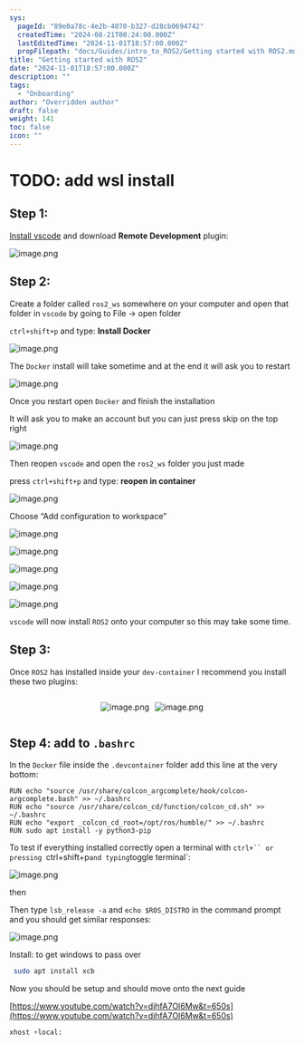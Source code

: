 ```yaml
---
sys:
  pageId: "89e0a78c-4e2b-4070-b327-d28cb0694742"
  createdTime: "2024-08-21T00:24:00.000Z"
  lastEditedTime: "2024-11-01T18:57:00.000Z"
  propFilepath: "docs/Guides/intro_to_ROS2/Getting started with ROS2.md"
title: "Getting started with ROS2"
date: "2024-11-01T18:57:00.000Z"
description: ""
tags:
  - "Onboarding"
author: "Overridden author"
draft: false
weight: 141
toc: false
icon: ""
---
```


# TODO: add wsl install

## Step 1:

[Install vscode](https://code.visualstudio.com/download) and download **Remote Development** plugin:

![image.png](https://prod-files-secure.s3.us-west-2.amazonaws.com/d518164a-d88e-44d1-a4ee-3adb3bd8bce0/efb52993-1881-4a40-b95e-6f020334f022/image.png?X-Amz-Algorithm=AWS4-HMAC-SHA256&X-Amz-Content-Sha256=UNSIGNED-PAYLOAD&X-Amz-Credential=ASIAZI2LB466ZXU5N66Y%2F20250219%2Fus-west-2%2Fs3%2Faws4_request&X-Amz-Date=20250219T190202Z&X-Amz-Expires=3600&X-Amz-Security-Token=IQoJb3JpZ2luX2VjEIP%2F%2F%2F%2F%2F%2F%2F%2F%2F%2FwEaCXVzLXdlc3QtMiJGMEQCIBH4zIXDlnWXHO5og633%2ByCnfJ6AXEsnkHFLKsFoccZWAiAHBByV37BK%2BjXnxwQXEilg2raRp87VtxObCpCKGcyJxyqIBAis%2F%2F%2F%2F%2F%2F%2F%2F%2F%2F8BEAAaDDYzNzQyMzE4MzgwNSIMnAtMj%2BIVtTRfdeXaKtwDm82mgmgwl%2B%2FjjNseDlBoXRUqsYgPwR30P9j6NV9pUQ3vU%2FvnyCDr9h3T7H3hqBNAf8BgxWJxbQgYwDAQ4kBK3ajlCSmiXGuDVGkPORIXefsO6rir0ohKnPf5hYJUDKmbnZ33514FDHu9KMRI%2BwTntT%2FTcFgUvMai3xMQa%2BXYDQblRpt%2FzR4V6gHDMKvTOW51TMc67L1AlL0uxlaulnaEe6wJgMsIZ4W%2BEHtephVucl750LEU7MxpNAVl%2FIW%2FI79lm%2BL7d%2F7l7PDiIb0v7Sdz75KPkyceQNa3gNoHP2wU4VfeYWWDojoY%2B3VtkF4ApzS0H%2FAx%2F4%2BTOXQ00DsMjerf0x4FHLY%2B2DKc6lTQztMshy2sK4qYgJf%2BBM8%2BEvAv9olbiijBbrDhzihEhT%2BbH4rEFZSlXjgdpdq%2BHtLqlgahxnrGWFVCs1CUEraX7NHKrWctEQgQlaJnNabc%2BYVrjC9%2FUe6zwU65%2BMsARKhS78%2BMvgx2jNvmD6gRMz%2FO5%2Fhv%2BiBJsl86pSJtQTzQdJlAF0i1WJ57%2Fkls9nKijdS6OJX52lcKuk3ZmjUfESI35MoMz8v6Bk6yFxfOGSN4nsjjFyszCHKw0ny9CF9MDm7sJeT%2BBZtojh8pPh6rhgtDh1Ywk9PYvQY6pgHgN13CWSdb4JL01F9qr7XlZE6L5d7AYQPrtrTK9PEgFVcvJ%2B1XxQsLsoRMziajefo8yd%2FW2RJrMsEl5Sp5AjBMRbYi%2FVgJfu6wbFFH6v4Wbpr9Ka16dyM69VGc0z%2BZ2gEz4vigxoLjQG8WlEB6%2FwxLln1Nu6jHSF3M8WLxiv%2BzYGY12p1f6yYtBfcC4rKPBbg3byCrM7DZ6i5r6U0U6E6sNOGQvvUn&X-Amz-Signature=aba299c3fa2d67966c81454fc5917449d7c0b0bd398a4bbe19eba235ca270dff&X-Amz-SignedHeaders=host&x-id=GetObject)

## Step 2:

Create a folder called `ros2_ws` somewhere on your computer and open that folder in `vscode` by going to File → open folder 

`ctrl+shift+p` and type: **Install Docker**

![image.png](https://prod-files-secure.s3.us-west-2.amazonaws.com/d518164a-d88e-44d1-a4ee-3adb3bd8bce0/2269dc0e-1cd5-47ff-bceb-c04ad9b2eab0/image.png?X-Amz-Algorithm=AWS4-HMAC-SHA256&X-Amz-Content-Sha256=UNSIGNED-PAYLOAD&X-Amz-Credential=ASIAZI2LB466ZXU5N66Y%2F20250219%2Fus-west-2%2Fs3%2Faws4_request&X-Amz-Date=20250219T190202Z&X-Amz-Expires=3600&X-Amz-Security-Token=IQoJb3JpZ2luX2VjEIP%2F%2F%2F%2F%2F%2F%2F%2F%2F%2FwEaCXVzLXdlc3QtMiJGMEQCIBH4zIXDlnWXHO5og633%2ByCnfJ6AXEsnkHFLKsFoccZWAiAHBByV37BK%2BjXnxwQXEilg2raRp87VtxObCpCKGcyJxyqIBAis%2F%2F%2F%2F%2F%2F%2F%2F%2F%2F8BEAAaDDYzNzQyMzE4MzgwNSIMnAtMj%2BIVtTRfdeXaKtwDm82mgmgwl%2B%2FjjNseDlBoXRUqsYgPwR30P9j6NV9pUQ3vU%2FvnyCDr9h3T7H3hqBNAf8BgxWJxbQgYwDAQ4kBK3ajlCSmiXGuDVGkPORIXefsO6rir0ohKnPf5hYJUDKmbnZ33514FDHu9KMRI%2BwTntT%2FTcFgUvMai3xMQa%2BXYDQblRpt%2FzR4V6gHDMKvTOW51TMc67L1AlL0uxlaulnaEe6wJgMsIZ4W%2BEHtephVucl750LEU7MxpNAVl%2FIW%2FI79lm%2BL7d%2F7l7PDiIb0v7Sdz75KPkyceQNa3gNoHP2wU4VfeYWWDojoY%2B3VtkF4ApzS0H%2FAx%2F4%2BTOXQ00DsMjerf0x4FHLY%2B2DKc6lTQztMshy2sK4qYgJf%2BBM8%2BEvAv9olbiijBbrDhzihEhT%2BbH4rEFZSlXjgdpdq%2BHtLqlgahxnrGWFVCs1CUEraX7NHKrWctEQgQlaJnNabc%2BYVrjC9%2FUe6zwU65%2BMsARKhS78%2BMvgx2jNvmD6gRMz%2FO5%2Fhv%2BiBJsl86pSJtQTzQdJlAF0i1WJ57%2Fkls9nKijdS6OJX52lcKuk3ZmjUfESI35MoMz8v6Bk6yFxfOGSN4nsjjFyszCHKw0ny9CF9MDm7sJeT%2BBZtojh8pPh6rhgtDh1Ywk9PYvQY6pgHgN13CWSdb4JL01F9qr7XlZE6L5d7AYQPrtrTK9PEgFVcvJ%2B1XxQsLsoRMziajefo8yd%2FW2RJrMsEl5Sp5AjBMRbYi%2FVgJfu6wbFFH6v4Wbpr9Ka16dyM69VGc0z%2BZ2gEz4vigxoLjQG8WlEB6%2FwxLln1Nu6jHSF3M8WLxiv%2BzYGY12p1f6yYtBfcC4rKPBbg3byCrM7DZ6i5r6U0U6E6sNOGQvvUn&X-Amz-Signature=2a891a4969cfd7a9b85948879f91e908b2884d66658e087617a97b48f8fe5028&X-Amz-SignedHeaders=host&x-id=GetObject)

The `Docker` install will take sometime and at the end it will ask you to restart

![image.png](https://prod-files-secure.s3.us-west-2.amazonaws.com/d518164a-d88e-44d1-a4ee-3adb3bd8bce0/ed233f78-be33-4b1f-b89c-9c346c0e961e/image.png?X-Amz-Algorithm=AWS4-HMAC-SHA256&X-Amz-Content-Sha256=UNSIGNED-PAYLOAD&X-Amz-Credential=ASIAZI2LB466ZXU5N66Y%2F20250219%2Fus-west-2%2Fs3%2Faws4_request&X-Amz-Date=20250219T190202Z&X-Amz-Expires=3600&X-Amz-Security-Token=IQoJb3JpZ2luX2VjEIP%2F%2F%2F%2F%2F%2F%2F%2F%2F%2FwEaCXVzLXdlc3QtMiJGMEQCIBH4zIXDlnWXHO5og633%2ByCnfJ6AXEsnkHFLKsFoccZWAiAHBByV37BK%2BjXnxwQXEilg2raRp87VtxObCpCKGcyJxyqIBAis%2F%2F%2F%2F%2F%2F%2F%2F%2F%2F8BEAAaDDYzNzQyMzE4MzgwNSIMnAtMj%2BIVtTRfdeXaKtwDm82mgmgwl%2B%2FjjNseDlBoXRUqsYgPwR30P9j6NV9pUQ3vU%2FvnyCDr9h3T7H3hqBNAf8BgxWJxbQgYwDAQ4kBK3ajlCSmiXGuDVGkPORIXefsO6rir0ohKnPf5hYJUDKmbnZ33514FDHu9KMRI%2BwTntT%2FTcFgUvMai3xMQa%2BXYDQblRpt%2FzR4V6gHDMKvTOW51TMc67L1AlL0uxlaulnaEe6wJgMsIZ4W%2BEHtephVucl750LEU7MxpNAVl%2FIW%2FI79lm%2BL7d%2F7l7PDiIb0v7Sdz75KPkyceQNa3gNoHP2wU4VfeYWWDojoY%2B3VtkF4ApzS0H%2FAx%2F4%2BTOXQ00DsMjerf0x4FHLY%2B2DKc6lTQztMshy2sK4qYgJf%2BBM8%2BEvAv9olbiijBbrDhzihEhT%2BbH4rEFZSlXjgdpdq%2BHtLqlgahxnrGWFVCs1CUEraX7NHKrWctEQgQlaJnNabc%2BYVrjC9%2FUe6zwU65%2BMsARKhS78%2BMvgx2jNvmD6gRMz%2FO5%2Fhv%2BiBJsl86pSJtQTzQdJlAF0i1WJ57%2Fkls9nKijdS6OJX52lcKuk3ZmjUfESI35MoMz8v6Bk6yFxfOGSN4nsjjFyszCHKw0ny9CF9MDm7sJeT%2BBZtojh8pPh6rhgtDh1Ywk9PYvQY6pgHgN13CWSdb4JL01F9qr7XlZE6L5d7AYQPrtrTK9PEgFVcvJ%2B1XxQsLsoRMziajefo8yd%2FW2RJrMsEl5Sp5AjBMRbYi%2FVgJfu6wbFFH6v4Wbpr9Ka16dyM69VGc0z%2BZ2gEz4vigxoLjQG8WlEB6%2FwxLln1Nu6jHSF3M8WLxiv%2BzYGY12p1f6yYtBfcC4rKPBbg3byCrM7DZ6i5r6U0U6E6sNOGQvvUn&X-Amz-Signature=2f5f059b656b3267fbef201e9b051a8d81647e3f604649e555d524ba747348b7&X-Amz-SignedHeaders=host&x-id=GetObject)

Once you restart open `Docker` and finish the installation

It will ask you to make an account but you can just press skip on the top right

![image.png](https://prod-files-secure.s3.us-west-2.amazonaws.com/d518164a-d88e-44d1-a4ee-3adb3bd8bce0/21010ad9-1659-4fd9-9f59-9932a09b2a3d/image.png?X-Amz-Algorithm=AWS4-HMAC-SHA256&X-Amz-Content-Sha256=UNSIGNED-PAYLOAD&X-Amz-Credential=ASIAZI2LB466ZXU5N66Y%2F20250219%2Fus-west-2%2Fs3%2Faws4_request&X-Amz-Date=20250219T190202Z&X-Amz-Expires=3600&X-Amz-Security-Token=IQoJb3JpZ2luX2VjEIP%2F%2F%2F%2F%2F%2F%2F%2F%2F%2FwEaCXVzLXdlc3QtMiJGMEQCIBH4zIXDlnWXHO5og633%2ByCnfJ6AXEsnkHFLKsFoccZWAiAHBByV37BK%2BjXnxwQXEilg2raRp87VtxObCpCKGcyJxyqIBAis%2F%2F%2F%2F%2F%2F%2F%2F%2F%2F8BEAAaDDYzNzQyMzE4MzgwNSIMnAtMj%2BIVtTRfdeXaKtwDm82mgmgwl%2B%2FjjNseDlBoXRUqsYgPwR30P9j6NV9pUQ3vU%2FvnyCDr9h3T7H3hqBNAf8BgxWJxbQgYwDAQ4kBK3ajlCSmiXGuDVGkPORIXefsO6rir0ohKnPf5hYJUDKmbnZ33514FDHu9KMRI%2BwTntT%2FTcFgUvMai3xMQa%2BXYDQblRpt%2FzR4V6gHDMKvTOW51TMc67L1AlL0uxlaulnaEe6wJgMsIZ4W%2BEHtephVucl750LEU7MxpNAVl%2FIW%2FI79lm%2BL7d%2F7l7PDiIb0v7Sdz75KPkyceQNa3gNoHP2wU4VfeYWWDojoY%2B3VtkF4ApzS0H%2FAx%2F4%2BTOXQ00DsMjerf0x4FHLY%2B2DKc6lTQztMshy2sK4qYgJf%2BBM8%2BEvAv9olbiijBbrDhzihEhT%2BbH4rEFZSlXjgdpdq%2BHtLqlgahxnrGWFVCs1CUEraX7NHKrWctEQgQlaJnNabc%2BYVrjC9%2FUe6zwU65%2BMsARKhS78%2BMvgx2jNvmD6gRMz%2FO5%2Fhv%2BiBJsl86pSJtQTzQdJlAF0i1WJ57%2Fkls9nKijdS6OJX52lcKuk3ZmjUfESI35MoMz8v6Bk6yFxfOGSN4nsjjFyszCHKw0ny9CF9MDm7sJeT%2BBZtojh8pPh6rhgtDh1Ywk9PYvQY6pgHgN13CWSdb4JL01F9qr7XlZE6L5d7AYQPrtrTK9PEgFVcvJ%2B1XxQsLsoRMziajefo8yd%2FW2RJrMsEl5Sp5AjBMRbYi%2FVgJfu6wbFFH6v4Wbpr9Ka16dyM69VGc0z%2BZ2gEz4vigxoLjQG8WlEB6%2FwxLln1Nu6jHSF3M8WLxiv%2BzYGY12p1f6yYtBfcC4rKPBbg3byCrM7DZ6i5r6U0U6E6sNOGQvvUn&X-Amz-Signature=8d27aacb77f3cdf8ea22c6860fa29d7b4ad87f8845574964791222be99673c07&X-Amz-SignedHeaders=host&x-id=GetObject)

Then reopen `vscode` and open the `ros2_ws` folder you just made

press `ctrl+shift+p` and type: **reopen in container**

![image.png](https://prod-files-secure.s3.us-west-2.amazonaws.com/d518164a-d88e-44d1-a4ee-3adb3bd8bce0/4e93b8c2-41ad-488c-8095-c74205196118/image.png?X-Amz-Algorithm=AWS4-HMAC-SHA256&X-Amz-Content-Sha256=UNSIGNED-PAYLOAD&X-Amz-Credential=ASIAZI2LB466ZXU5N66Y%2F20250219%2Fus-west-2%2Fs3%2Faws4_request&X-Amz-Date=20250219T190202Z&X-Amz-Expires=3600&X-Amz-Security-Token=IQoJb3JpZ2luX2VjEIP%2F%2F%2F%2F%2F%2F%2F%2F%2F%2FwEaCXVzLXdlc3QtMiJGMEQCIBH4zIXDlnWXHO5og633%2ByCnfJ6AXEsnkHFLKsFoccZWAiAHBByV37BK%2BjXnxwQXEilg2raRp87VtxObCpCKGcyJxyqIBAis%2F%2F%2F%2F%2F%2F%2F%2F%2F%2F8BEAAaDDYzNzQyMzE4MzgwNSIMnAtMj%2BIVtTRfdeXaKtwDm82mgmgwl%2B%2FjjNseDlBoXRUqsYgPwR30P9j6NV9pUQ3vU%2FvnyCDr9h3T7H3hqBNAf8BgxWJxbQgYwDAQ4kBK3ajlCSmiXGuDVGkPORIXefsO6rir0ohKnPf5hYJUDKmbnZ33514FDHu9KMRI%2BwTntT%2FTcFgUvMai3xMQa%2BXYDQblRpt%2FzR4V6gHDMKvTOW51TMc67L1AlL0uxlaulnaEe6wJgMsIZ4W%2BEHtephVucl750LEU7MxpNAVl%2FIW%2FI79lm%2BL7d%2F7l7PDiIb0v7Sdz75KPkyceQNa3gNoHP2wU4VfeYWWDojoY%2B3VtkF4ApzS0H%2FAx%2F4%2BTOXQ00DsMjerf0x4FHLY%2B2DKc6lTQztMshy2sK4qYgJf%2BBM8%2BEvAv9olbiijBbrDhzihEhT%2BbH4rEFZSlXjgdpdq%2BHtLqlgahxnrGWFVCs1CUEraX7NHKrWctEQgQlaJnNabc%2BYVrjC9%2FUe6zwU65%2BMsARKhS78%2BMvgx2jNvmD6gRMz%2FO5%2Fhv%2BiBJsl86pSJtQTzQdJlAF0i1WJ57%2Fkls9nKijdS6OJX52lcKuk3ZmjUfESI35MoMz8v6Bk6yFxfOGSN4nsjjFyszCHKw0ny9CF9MDm7sJeT%2BBZtojh8pPh6rhgtDh1Ywk9PYvQY6pgHgN13CWSdb4JL01F9qr7XlZE6L5d7AYQPrtrTK9PEgFVcvJ%2B1XxQsLsoRMziajefo8yd%2FW2RJrMsEl5Sp5AjBMRbYi%2FVgJfu6wbFFH6v4Wbpr9Ka16dyM69VGc0z%2BZ2gEz4vigxoLjQG8WlEB6%2FwxLln1Nu6jHSF3M8WLxiv%2BzYGY12p1f6yYtBfcC4rKPBbg3byCrM7DZ6i5r6U0U6E6sNOGQvvUn&X-Amz-Signature=b7254a874841273055ddb2b9b89bc94c442dc32decf29940e78b2d7e37d3c90e&X-Amz-SignedHeaders=host&x-id=GetObject)

Choose “Add configuration to workspace”

![image.png](https://prod-files-secure.s3.us-west-2.amazonaws.com/d518164a-d88e-44d1-a4ee-3adb3bd8bce0/9560b282-5060-4989-ba37-97e7b2c22476/image.png?X-Amz-Algorithm=AWS4-HMAC-SHA256&X-Amz-Content-Sha256=UNSIGNED-PAYLOAD&X-Amz-Credential=ASIAZI2LB466ZXU5N66Y%2F20250219%2Fus-west-2%2Fs3%2Faws4_request&X-Amz-Date=20250219T190202Z&X-Amz-Expires=3600&X-Amz-Security-Token=IQoJb3JpZ2luX2VjEIP%2F%2F%2F%2F%2F%2F%2F%2F%2F%2FwEaCXVzLXdlc3QtMiJGMEQCIBH4zIXDlnWXHO5og633%2ByCnfJ6AXEsnkHFLKsFoccZWAiAHBByV37BK%2BjXnxwQXEilg2raRp87VtxObCpCKGcyJxyqIBAis%2F%2F%2F%2F%2F%2F%2F%2F%2F%2F8BEAAaDDYzNzQyMzE4MzgwNSIMnAtMj%2BIVtTRfdeXaKtwDm82mgmgwl%2B%2FjjNseDlBoXRUqsYgPwR30P9j6NV9pUQ3vU%2FvnyCDr9h3T7H3hqBNAf8BgxWJxbQgYwDAQ4kBK3ajlCSmiXGuDVGkPORIXefsO6rir0ohKnPf5hYJUDKmbnZ33514FDHu9KMRI%2BwTntT%2FTcFgUvMai3xMQa%2BXYDQblRpt%2FzR4V6gHDMKvTOW51TMc67L1AlL0uxlaulnaEe6wJgMsIZ4W%2BEHtephVucl750LEU7MxpNAVl%2FIW%2FI79lm%2BL7d%2F7l7PDiIb0v7Sdz75KPkyceQNa3gNoHP2wU4VfeYWWDojoY%2B3VtkF4ApzS0H%2FAx%2F4%2BTOXQ00DsMjerf0x4FHLY%2B2DKc6lTQztMshy2sK4qYgJf%2BBM8%2BEvAv9olbiijBbrDhzihEhT%2BbH4rEFZSlXjgdpdq%2BHtLqlgahxnrGWFVCs1CUEraX7NHKrWctEQgQlaJnNabc%2BYVrjC9%2FUe6zwU65%2BMsARKhS78%2BMvgx2jNvmD6gRMz%2FO5%2Fhv%2BiBJsl86pSJtQTzQdJlAF0i1WJ57%2Fkls9nKijdS6OJX52lcKuk3ZmjUfESI35MoMz8v6Bk6yFxfOGSN4nsjjFyszCHKw0ny9CF9MDm7sJeT%2BBZtojh8pPh6rhgtDh1Ywk9PYvQY6pgHgN13CWSdb4JL01F9qr7XlZE6L5d7AYQPrtrTK9PEgFVcvJ%2B1XxQsLsoRMziajefo8yd%2FW2RJrMsEl5Sp5AjBMRbYi%2FVgJfu6wbFFH6v4Wbpr9Ka16dyM69VGc0z%2BZ2gEz4vigxoLjQG8WlEB6%2FwxLln1Nu6jHSF3M8WLxiv%2BzYGY12p1f6yYtBfcC4rKPBbg3byCrM7DZ6i5r6U0U6E6sNOGQvvUn&X-Amz-Signature=4d9cd949739fece1497f51b3271dc289503aa7bac5826349545f74a47853b31b&X-Amz-SignedHeaders=host&x-id=GetObject)

![image.png](https://prod-files-secure.s3.us-west-2.amazonaws.com/d518164a-d88e-44d1-a4ee-3adb3bd8bce0/2ee63f81-886b-48e8-a553-dc6e5eac99e4/image.png?X-Amz-Algorithm=AWS4-HMAC-SHA256&X-Amz-Content-Sha256=UNSIGNED-PAYLOAD&X-Amz-Credential=ASIAZI2LB466ZXU5N66Y%2F20250219%2Fus-west-2%2Fs3%2Faws4_request&X-Amz-Date=20250219T190202Z&X-Amz-Expires=3600&X-Amz-Security-Token=IQoJb3JpZ2luX2VjEIP%2F%2F%2F%2F%2F%2F%2F%2F%2F%2FwEaCXVzLXdlc3QtMiJGMEQCIBH4zIXDlnWXHO5og633%2ByCnfJ6AXEsnkHFLKsFoccZWAiAHBByV37BK%2BjXnxwQXEilg2raRp87VtxObCpCKGcyJxyqIBAis%2F%2F%2F%2F%2F%2F%2F%2F%2F%2F8BEAAaDDYzNzQyMzE4MzgwNSIMnAtMj%2BIVtTRfdeXaKtwDm82mgmgwl%2B%2FjjNseDlBoXRUqsYgPwR30P9j6NV9pUQ3vU%2FvnyCDr9h3T7H3hqBNAf8BgxWJxbQgYwDAQ4kBK3ajlCSmiXGuDVGkPORIXefsO6rir0ohKnPf5hYJUDKmbnZ33514FDHu9KMRI%2BwTntT%2FTcFgUvMai3xMQa%2BXYDQblRpt%2FzR4V6gHDMKvTOW51TMc67L1AlL0uxlaulnaEe6wJgMsIZ4W%2BEHtephVucl750LEU7MxpNAVl%2FIW%2FI79lm%2BL7d%2F7l7PDiIb0v7Sdz75KPkyceQNa3gNoHP2wU4VfeYWWDojoY%2B3VtkF4ApzS0H%2FAx%2F4%2BTOXQ00DsMjerf0x4FHLY%2B2DKc6lTQztMshy2sK4qYgJf%2BBM8%2BEvAv9olbiijBbrDhzihEhT%2BbH4rEFZSlXjgdpdq%2BHtLqlgahxnrGWFVCs1CUEraX7NHKrWctEQgQlaJnNabc%2BYVrjC9%2FUe6zwU65%2BMsARKhS78%2BMvgx2jNvmD6gRMz%2FO5%2Fhv%2BiBJsl86pSJtQTzQdJlAF0i1WJ57%2Fkls9nKijdS6OJX52lcKuk3ZmjUfESI35MoMz8v6Bk6yFxfOGSN4nsjjFyszCHKw0ny9CF9MDm7sJeT%2BBZtojh8pPh6rhgtDh1Ywk9PYvQY6pgHgN13CWSdb4JL01F9qr7XlZE6L5d7AYQPrtrTK9PEgFVcvJ%2B1XxQsLsoRMziajefo8yd%2FW2RJrMsEl5Sp5AjBMRbYi%2FVgJfu6wbFFH6v4Wbpr9Ka16dyM69VGc0z%2BZ2gEz4vigxoLjQG8WlEB6%2FwxLln1Nu6jHSF3M8WLxiv%2BzYGY12p1f6yYtBfcC4rKPBbg3byCrM7DZ6i5r6U0U6E6sNOGQvvUn&X-Amz-Signature=3bbd269a50d63a253b9c0772d7b2c5ce54b8409ccaa688a91445c47fc9314432&X-Amz-SignedHeaders=host&x-id=GetObject)

![image.png](https://prod-files-secure.s3.us-west-2.amazonaws.com/d518164a-d88e-44d1-a4ee-3adb3bd8bce0/ae1580b2-b048-407e-aed9-b584224a7a04/image.png?X-Amz-Algorithm=AWS4-HMAC-SHA256&X-Amz-Content-Sha256=UNSIGNED-PAYLOAD&X-Amz-Credential=ASIAZI2LB466ZXU5N66Y%2F20250219%2Fus-west-2%2Fs3%2Faws4_request&X-Amz-Date=20250219T190202Z&X-Amz-Expires=3600&X-Amz-Security-Token=IQoJb3JpZ2luX2VjEIP%2F%2F%2F%2F%2F%2F%2F%2F%2F%2FwEaCXVzLXdlc3QtMiJGMEQCIBH4zIXDlnWXHO5og633%2ByCnfJ6AXEsnkHFLKsFoccZWAiAHBByV37BK%2BjXnxwQXEilg2raRp87VtxObCpCKGcyJxyqIBAis%2F%2F%2F%2F%2F%2F%2F%2F%2F%2F8BEAAaDDYzNzQyMzE4MzgwNSIMnAtMj%2BIVtTRfdeXaKtwDm82mgmgwl%2B%2FjjNseDlBoXRUqsYgPwR30P9j6NV9pUQ3vU%2FvnyCDr9h3T7H3hqBNAf8BgxWJxbQgYwDAQ4kBK3ajlCSmiXGuDVGkPORIXefsO6rir0ohKnPf5hYJUDKmbnZ33514FDHu9KMRI%2BwTntT%2FTcFgUvMai3xMQa%2BXYDQblRpt%2FzR4V6gHDMKvTOW51TMc67L1AlL0uxlaulnaEe6wJgMsIZ4W%2BEHtephVucl750LEU7MxpNAVl%2FIW%2FI79lm%2BL7d%2F7l7PDiIb0v7Sdz75KPkyceQNa3gNoHP2wU4VfeYWWDojoY%2B3VtkF4ApzS0H%2FAx%2F4%2BTOXQ00DsMjerf0x4FHLY%2B2DKc6lTQztMshy2sK4qYgJf%2BBM8%2BEvAv9olbiijBbrDhzihEhT%2BbH4rEFZSlXjgdpdq%2BHtLqlgahxnrGWFVCs1CUEraX7NHKrWctEQgQlaJnNabc%2BYVrjC9%2FUe6zwU65%2BMsARKhS78%2BMvgx2jNvmD6gRMz%2FO5%2Fhv%2BiBJsl86pSJtQTzQdJlAF0i1WJ57%2Fkls9nKijdS6OJX52lcKuk3ZmjUfESI35MoMz8v6Bk6yFxfOGSN4nsjjFyszCHKw0ny9CF9MDm7sJeT%2BBZtojh8pPh6rhgtDh1Ywk9PYvQY6pgHgN13CWSdb4JL01F9qr7XlZE6L5d7AYQPrtrTK9PEgFVcvJ%2B1XxQsLsoRMziajefo8yd%2FW2RJrMsEl5Sp5AjBMRbYi%2FVgJfu6wbFFH6v4Wbpr9Ka16dyM69VGc0z%2BZ2gEz4vigxoLjQG8WlEB6%2FwxLln1Nu6jHSF3M8WLxiv%2BzYGY12p1f6yYtBfcC4rKPBbg3byCrM7DZ6i5r6U0U6E6sNOGQvvUn&X-Amz-Signature=ab76bd32ffee2fe0b4bbcaf6ee2fe1bc02bed2b60510d1f0a8a05ddeceed25bb&X-Amz-SignedHeaders=host&x-id=GetObject)

![image.png](https://prod-files-secure.s3.us-west-2.amazonaws.com/d518164a-d88e-44d1-a4ee-3adb3bd8bce0/53255b28-f75e-430f-b9e3-c0ac8577e42b/image.png?X-Amz-Algorithm=AWS4-HMAC-SHA256&X-Amz-Content-Sha256=UNSIGNED-PAYLOAD&X-Amz-Credential=ASIAZI2LB466ZXU5N66Y%2F20250219%2Fus-west-2%2Fs3%2Faws4_request&X-Amz-Date=20250219T190202Z&X-Amz-Expires=3600&X-Amz-Security-Token=IQoJb3JpZ2luX2VjEIP%2F%2F%2F%2F%2F%2F%2F%2F%2F%2FwEaCXVzLXdlc3QtMiJGMEQCIBH4zIXDlnWXHO5og633%2ByCnfJ6AXEsnkHFLKsFoccZWAiAHBByV37BK%2BjXnxwQXEilg2raRp87VtxObCpCKGcyJxyqIBAis%2F%2F%2F%2F%2F%2F%2F%2F%2F%2F8BEAAaDDYzNzQyMzE4MzgwNSIMnAtMj%2BIVtTRfdeXaKtwDm82mgmgwl%2B%2FjjNseDlBoXRUqsYgPwR30P9j6NV9pUQ3vU%2FvnyCDr9h3T7H3hqBNAf8BgxWJxbQgYwDAQ4kBK3ajlCSmiXGuDVGkPORIXefsO6rir0ohKnPf5hYJUDKmbnZ33514FDHu9KMRI%2BwTntT%2FTcFgUvMai3xMQa%2BXYDQblRpt%2FzR4V6gHDMKvTOW51TMc67L1AlL0uxlaulnaEe6wJgMsIZ4W%2BEHtephVucl750LEU7MxpNAVl%2FIW%2FI79lm%2BL7d%2F7l7PDiIb0v7Sdz75KPkyceQNa3gNoHP2wU4VfeYWWDojoY%2B3VtkF4ApzS0H%2FAx%2F4%2BTOXQ00DsMjerf0x4FHLY%2B2DKc6lTQztMshy2sK4qYgJf%2BBM8%2BEvAv9olbiijBbrDhzihEhT%2BbH4rEFZSlXjgdpdq%2BHtLqlgahxnrGWFVCs1CUEraX7NHKrWctEQgQlaJnNabc%2BYVrjC9%2FUe6zwU65%2BMsARKhS78%2BMvgx2jNvmD6gRMz%2FO5%2Fhv%2BiBJsl86pSJtQTzQdJlAF0i1WJ57%2Fkls9nKijdS6OJX52lcKuk3ZmjUfESI35MoMz8v6Bk6yFxfOGSN4nsjjFyszCHKw0ny9CF9MDm7sJeT%2BBZtojh8pPh6rhgtDh1Ywk9PYvQY6pgHgN13CWSdb4JL01F9qr7XlZE6L5d7AYQPrtrTK9PEgFVcvJ%2B1XxQsLsoRMziajefo8yd%2FW2RJrMsEl5Sp5AjBMRbYi%2FVgJfu6wbFFH6v4Wbpr9Ka16dyM69VGc0z%2BZ2gEz4vigxoLjQG8WlEB6%2FwxLln1Nu6jHSF3M8WLxiv%2BzYGY12p1f6yYtBfcC4rKPBbg3byCrM7DZ6i5r6U0U6E6sNOGQvvUn&X-Amz-Signature=d63760143151784467d6033087a5ea407bc699ad43a78559f3fd8163d5e05bc3&X-Amz-SignedHeaders=host&x-id=GetObject)

![image.png](https://prod-files-secure.s3.us-west-2.amazonaws.com/d518164a-d88e-44d1-a4ee-3adb3bd8bce0/7c562767-5af9-4ffb-97d1-327bcdf4ee00/image.png?X-Amz-Algorithm=AWS4-HMAC-SHA256&X-Amz-Content-Sha256=UNSIGNED-PAYLOAD&X-Amz-Credential=ASIAZI2LB466ZXU5N66Y%2F20250219%2Fus-west-2%2Fs3%2Faws4_request&X-Amz-Date=20250219T190202Z&X-Amz-Expires=3600&X-Amz-Security-Token=IQoJb3JpZ2luX2VjEIP%2F%2F%2F%2F%2F%2F%2F%2F%2F%2FwEaCXVzLXdlc3QtMiJGMEQCIBH4zIXDlnWXHO5og633%2ByCnfJ6AXEsnkHFLKsFoccZWAiAHBByV37BK%2BjXnxwQXEilg2raRp87VtxObCpCKGcyJxyqIBAis%2F%2F%2F%2F%2F%2F%2F%2F%2F%2F8BEAAaDDYzNzQyMzE4MzgwNSIMnAtMj%2BIVtTRfdeXaKtwDm82mgmgwl%2B%2FjjNseDlBoXRUqsYgPwR30P9j6NV9pUQ3vU%2FvnyCDr9h3T7H3hqBNAf8BgxWJxbQgYwDAQ4kBK3ajlCSmiXGuDVGkPORIXefsO6rir0ohKnPf5hYJUDKmbnZ33514FDHu9KMRI%2BwTntT%2FTcFgUvMai3xMQa%2BXYDQblRpt%2FzR4V6gHDMKvTOW51TMc67L1AlL0uxlaulnaEe6wJgMsIZ4W%2BEHtephVucl750LEU7MxpNAVl%2FIW%2FI79lm%2BL7d%2F7l7PDiIb0v7Sdz75KPkyceQNa3gNoHP2wU4VfeYWWDojoY%2B3VtkF4ApzS0H%2FAx%2F4%2BTOXQ00DsMjerf0x4FHLY%2B2DKc6lTQztMshy2sK4qYgJf%2BBM8%2BEvAv9olbiijBbrDhzihEhT%2BbH4rEFZSlXjgdpdq%2BHtLqlgahxnrGWFVCs1CUEraX7NHKrWctEQgQlaJnNabc%2BYVrjC9%2FUe6zwU65%2BMsARKhS78%2BMvgx2jNvmD6gRMz%2FO5%2Fhv%2BiBJsl86pSJtQTzQdJlAF0i1WJ57%2Fkls9nKijdS6OJX52lcKuk3ZmjUfESI35MoMz8v6Bk6yFxfOGSN4nsjjFyszCHKw0ny9CF9MDm7sJeT%2BBZtojh8pPh6rhgtDh1Ywk9PYvQY6pgHgN13CWSdb4JL01F9qr7XlZE6L5d7AYQPrtrTK9PEgFVcvJ%2B1XxQsLsoRMziajefo8yd%2FW2RJrMsEl5Sp5AjBMRbYi%2FVgJfu6wbFFH6v4Wbpr9Ka16dyM69VGc0z%2BZ2gEz4vigxoLjQG8WlEB6%2FwxLln1Nu6jHSF3M8WLxiv%2BzYGY12p1f6yYtBfcC4rKPBbg3byCrM7DZ6i5r6U0U6E6sNOGQvvUn&X-Amz-Signature=d290a72188cc653c4465ca8466fb3a0bcdf3b59c7918cf365efff503fa49378c&X-Amz-SignedHeaders=host&x-id=GetObject)

`vscode` will now install `ROS2` onto your computer so this may take some time.

## Step 3:

Once `ROS2` has installed inside your `dev-container` I recommend you install these two plugins:

<div style="display: flex;flex-direction: row; column-gap:10px; max-width: 630px;justify-content: center;">
<div>

![image.png](https://prod-files-secure.s3.us-west-2.amazonaws.com/d518164a-d88e-44d1-a4ee-3adb3bd8bce0/3fc3d550-5a54-4ba1-ba6b-faa01cdb7369/image.png?X-Amz-Algorithm=AWS4-HMAC-SHA256&X-Amz-Content-Sha256=UNSIGNED-PAYLOAD&X-Amz-Credential=ASIAZI2LB4665OTL3J6V%2F20250219%2Fus-west-2%2Fs3%2Faws4_request&X-Amz-Date=20250219T190205Z&X-Amz-Expires=3600&X-Amz-Security-Token=IQoJb3JpZ2luX2VjEIL%2F%2F%2F%2F%2F%2F%2F%2F%2F%2FwEaCXVzLXdlc3QtMiJGMEQCIAotnTlXcx1kXsIS0C5QlC6qeoMTFsfXL%2FtJOHKQLrW5AiARdDb0uS4P7NnocGaqKfRtBH83633Wz5FypCAhknN3SCqIBAir%2F%2F%2F%2F%2F%2F%2F%2F%2F%2F8BEAAaDDYzNzQyMzE4MzgwNSIMpo1ty7L1nSMm%2BbO4KtwDp%2BVqCLwJ1MJK31pSF5CXB9fToS%2BY4YDgfZqqvYkFOgjHHkDjNGTY%2BLjoWblCcW3DoPOZZI005q2cp4UTw0ThCZg2Vg%2FyfhSErglyY9hIPEjsgEzAfk%2FdxsreM5gCW2az9v6zP25rCrRfsPZHZeww%2BQwDIX4Kk4%2BKL22AvylXA1EEKTUpa5hpxrT3%2B8h6hqA3YWOwaffNC6zQ9rSh0QWhlr%2F7jD5SGAVWcuGS4LC3V%2FU88PN1osc7%2FWcjAXW15%2Fgmap8as%2BklVqTATNX7auOuDN%2FOH50wzB%2BZEBpQ3ze4P%2BqaMYu681WfMaNb4QfklNhlvxYgDjoJWbpyEgrjouoCpp9qJTnk8hAZZl7MTz7SOZ9Kg0aiYIB%2FIIEIhu92ej7rhMIXWn9jr%2FpQmwTX176crbb2wku73HrEVfFsZNzefDzxb3jHVfxMhyg9ssZCZkkfyuNsCpdjj%2BjCkSIE62P4paXhPiANz5eiLxhi1YTGHlQG9M7LepirysDmiEOlcbN94keeE7Qyi3T7x3ZUIaLz2RImX67MN%2B0pJDurvJSxyHEOz7da2Pvx8%2FmREVGBd92FHl6ELK8GTnL2q3H2GzAGKHaMexqRJZplEANbcaHgY5f8kZ876DBTyi0VumEw7LXYvQY6pgFccaKLzbydBNuq3ITr3Ti7ifijYmiXvQ1BZXpOZuvVvT%2BbF7KnBufX7OaydSALubJKfkUyhn%2BERFl0oU6rWbv6LGxSXy5m0dtriI1SjK89bBtnDcSS8QrHoBzWRTymbRB7R9B7uAKukuuBVkAnWIkU%2Fr0FbLbttxL5FIIcF67rcpbZdcCvGrjcdZgw5LMCVfGQLHvA5oCbGwOX3hsKRlKPa2g0YgqE&X-Amz-Signature=dd7da16188d1589487956331940cbf6da712c6078f2da9199306d54dcdfba117&X-Amz-SignedHeaders=host&x-id=GetObject)

</div>
<div>

![image.png](https://prod-files-secure.s3.us-west-2.amazonaws.com/d518164a-d88e-44d1-a4ee-3adb3bd8bce0/d994cc66-13c2-4093-a5a3-f84cf4601a82/image.png?X-Amz-Algorithm=AWS4-HMAC-SHA256&X-Amz-Content-Sha256=UNSIGNED-PAYLOAD&X-Amz-Credential=ASIAZI2LB466YX32PDYH%2F20250219%2Fus-west-2%2Fs3%2Faws4_request&X-Amz-Date=20250219T190205Z&X-Amz-Expires=3600&X-Amz-Security-Token=IQoJb3JpZ2luX2VjEIP%2F%2F%2F%2F%2F%2F%2F%2F%2F%2FwEaCXVzLXdlc3QtMiJGMEQCIEuZ045Od545blUEKLr8pHSfFc44fvZA7KZy3RAQ4dBPAiA%2BOUaVKP20u%2Bd4Fsnv5JLxUDzhDpW7azGdu0gka26YQSqIBAis%2F%2F%2F%2F%2F%2F%2F%2F%2F%2F8BEAAaDDYzNzQyMzE4MzgwNSIM11w%2Bnpwwm0CUUasHKtwDH0PNJ0iiubYifdLcbugqpeL01yNN%2F4kD89GpLmtWugSyx5HuIrAHvPxhBb4WzdS%2Bm0QLwRQYT1kO26yxlMMoJ9X5irc4%2BZ2gf%2FdHX3BIWb7njm%2FhDf5%2BZKZaCPRitk3NCdPn0zvQ6s9mCTvDQpMTQEji79JBY%2Fwo1wXaknE9UnyBrDiVVTMRZyk%2BW4ogF0Ompj%2Bf%2BwlsY3suxpteZGhsR8RQrJQD%2FlEBoYmiFutOPJtCCiuBQHjMfqPt%2FcTzfLJ3kBWA9%2BIOWHr2sgwcCCBUFs5xY11ak4G%2FAYqgjApgX0bY%2BmNLcwAvS4DzVktvSQf2uarVyPhkie%2FGHxmPc3O91090uKUUgibHTJbU2GfqoUMwYTAqrfZSGtpRyMUoHGXQBA90NGXg4dDnY6M0nOzyGqtfMvi5TncTpPY5ZIxBd1P9Gwei7NNMjaR3Z9N3X%2BbgtZsJfKk20pIwl7i0aUFLhpkxorhDaS6A6mRiV3c6IkqScsp3qVleDb2RcL%2BcTe7zSa8hK36Ss9GUMOQ%2BZM0SaQvNBGPyqS4mbqPQY9uBylpnbg5Rr1U2hk%2B6uVOqpnwBql8OSix281%2B%2F8sCjXhioiNcPjx%2Bgy%2BcQIGIq6T4nfRlJYuCvEJlAnnOwqUsw7NLYvQY6pgHU45wOl6cNsrxvOQf20pIwfSdz3woez7%2BrzDsFdTWnGe1WACszaxFh52CczqwLiy8zWq9bgUq8s19L8PBo5mLRwuhOJkTgUttmdfLjW3FbyP0abTWYyxo%2FCna0%2Bvbhj0nF%2BjBmG7PJY9g82yVzfjpVEBX8ZXMA%2BmwnHpUxQFMByiHMxDPaPVm42bV9HVKcIVMM0hSNrFxXY%2FWexe4QUitpizFfGcGL&X-Amz-Signature=0c1ae75fbed284e7e1ea3f5f67621ea50988a6570653a688e06abbd801bc53d9&X-Amz-SignedHeaders=host&x-id=GetObject)

</div>
</div>

## Step 4: add to `.bashrc`

In the `Docker` file inside the `.devcontainer` folder add this line at the very bottom: 

```docker
RUN echo "source /usr/share/colcon_argcomplete/hook/colcon-argcomplete.bash" >> ~/.bashrc
RUN echo "source /usr/share/colcon_cd/function/colcon_cd.sh" >> ~/.bashrc
RUN echo "export _colcon_cd_root=/opt/ros/humble/" >> ~/.bashrc
RUN sudo apt install -y python3-pip 
```

To test if everything installed correctly open a terminal with `ctrl+`` or pressing `ctrl+shift+p` and typing `toggle terminal`:

![image.png](https://prod-files-secure.s3.us-west-2.amazonaws.com/d518164a-d88e-44d1-a4ee-3adb3bd8bce0/6a4943d8-b04e-4c02-9a58-775f3384d1a5/image.png?X-Amz-Algorithm=AWS4-HMAC-SHA256&X-Amz-Content-Sha256=UNSIGNED-PAYLOAD&X-Amz-Credential=ASIAZI2LB466ZXU5N66Y%2F20250219%2Fus-west-2%2Fs3%2Faws4_request&X-Amz-Date=20250219T190202Z&X-Amz-Expires=3600&X-Amz-Security-Token=IQoJb3JpZ2luX2VjEIP%2F%2F%2F%2F%2F%2F%2F%2F%2F%2FwEaCXVzLXdlc3QtMiJGMEQCIBH4zIXDlnWXHO5og633%2ByCnfJ6AXEsnkHFLKsFoccZWAiAHBByV37BK%2BjXnxwQXEilg2raRp87VtxObCpCKGcyJxyqIBAis%2F%2F%2F%2F%2F%2F%2F%2F%2F%2F8BEAAaDDYzNzQyMzE4MzgwNSIMnAtMj%2BIVtTRfdeXaKtwDm82mgmgwl%2B%2FjjNseDlBoXRUqsYgPwR30P9j6NV9pUQ3vU%2FvnyCDr9h3T7H3hqBNAf8BgxWJxbQgYwDAQ4kBK3ajlCSmiXGuDVGkPORIXefsO6rir0ohKnPf5hYJUDKmbnZ33514FDHu9KMRI%2BwTntT%2FTcFgUvMai3xMQa%2BXYDQblRpt%2FzR4V6gHDMKvTOW51TMc67L1AlL0uxlaulnaEe6wJgMsIZ4W%2BEHtephVucl750LEU7MxpNAVl%2FIW%2FI79lm%2BL7d%2F7l7PDiIb0v7Sdz75KPkyceQNa3gNoHP2wU4VfeYWWDojoY%2B3VtkF4ApzS0H%2FAx%2F4%2BTOXQ00DsMjerf0x4FHLY%2B2DKc6lTQztMshy2sK4qYgJf%2BBM8%2BEvAv9olbiijBbrDhzihEhT%2BbH4rEFZSlXjgdpdq%2BHtLqlgahxnrGWFVCs1CUEraX7NHKrWctEQgQlaJnNabc%2BYVrjC9%2FUe6zwU65%2BMsARKhS78%2BMvgx2jNvmD6gRMz%2FO5%2Fhv%2BiBJsl86pSJtQTzQdJlAF0i1WJ57%2Fkls9nKijdS6OJX52lcKuk3ZmjUfESI35MoMz8v6Bk6yFxfOGSN4nsjjFyszCHKw0ny9CF9MDm7sJeT%2BBZtojh8pPh6rhgtDh1Ywk9PYvQY6pgHgN13CWSdb4JL01F9qr7XlZE6L5d7AYQPrtrTK9PEgFVcvJ%2B1XxQsLsoRMziajefo8yd%2FW2RJrMsEl5Sp5AjBMRbYi%2FVgJfu6wbFFH6v4Wbpr9Ka16dyM69VGc0z%2BZ2gEz4vigxoLjQG8WlEB6%2FwxLln1Nu6jHSF3M8WLxiv%2BzYGY12p1f6yYtBfcC4rKPBbg3byCrM7DZ6i5r6U0U6E6sNOGQvvUn&X-Amz-Signature=7a936d490abb07d22f35906eb295bded67586618d2f501b5031d0c1ac71f9e5f&X-Amz-SignedHeaders=host&x-id=GetObject)

then 

Then type `lsb_release -a` and `echo $ROS_DISTRO` in the command prompt and you should get similar responses:

![image.png](https://prod-files-secure.s3.us-west-2.amazonaws.com/d518164a-d88e-44d1-a4ee-3adb3bd8bce0/3e635dec-a805-4e85-8b9e-d000e5b71a4e/image.png?X-Amz-Algorithm=AWS4-HMAC-SHA256&X-Amz-Content-Sha256=UNSIGNED-PAYLOAD&X-Amz-Credential=ASIAZI2LB466ZXU5N66Y%2F20250219%2Fus-west-2%2Fs3%2Faws4_request&X-Amz-Date=20250219T190202Z&X-Amz-Expires=3600&X-Amz-Security-Token=IQoJb3JpZ2luX2VjEIP%2F%2F%2F%2F%2F%2F%2F%2F%2F%2FwEaCXVzLXdlc3QtMiJGMEQCIBH4zIXDlnWXHO5og633%2ByCnfJ6AXEsnkHFLKsFoccZWAiAHBByV37BK%2BjXnxwQXEilg2raRp87VtxObCpCKGcyJxyqIBAis%2F%2F%2F%2F%2F%2F%2F%2F%2F%2F8BEAAaDDYzNzQyMzE4MzgwNSIMnAtMj%2BIVtTRfdeXaKtwDm82mgmgwl%2B%2FjjNseDlBoXRUqsYgPwR30P9j6NV9pUQ3vU%2FvnyCDr9h3T7H3hqBNAf8BgxWJxbQgYwDAQ4kBK3ajlCSmiXGuDVGkPORIXefsO6rir0ohKnPf5hYJUDKmbnZ33514FDHu9KMRI%2BwTntT%2FTcFgUvMai3xMQa%2BXYDQblRpt%2FzR4V6gHDMKvTOW51TMc67L1AlL0uxlaulnaEe6wJgMsIZ4W%2BEHtephVucl750LEU7MxpNAVl%2FIW%2FI79lm%2BL7d%2F7l7PDiIb0v7Sdz75KPkyceQNa3gNoHP2wU4VfeYWWDojoY%2B3VtkF4ApzS0H%2FAx%2F4%2BTOXQ00DsMjerf0x4FHLY%2B2DKc6lTQztMshy2sK4qYgJf%2BBM8%2BEvAv9olbiijBbrDhzihEhT%2BbH4rEFZSlXjgdpdq%2BHtLqlgahxnrGWFVCs1CUEraX7NHKrWctEQgQlaJnNabc%2BYVrjC9%2FUe6zwU65%2BMsARKhS78%2BMvgx2jNvmD6gRMz%2FO5%2Fhv%2BiBJsl86pSJtQTzQdJlAF0i1WJ57%2Fkls9nKijdS6OJX52lcKuk3ZmjUfESI35MoMz8v6Bk6yFxfOGSN4nsjjFyszCHKw0ny9CF9MDm7sJeT%2BBZtojh8pPh6rhgtDh1Ywk9PYvQY6pgHgN13CWSdb4JL01F9qr7XlZE6L5d7AYQPrtrTK9PEgFVcvJ%2B1XxQsLsoRMziajefo8yd%2FW2RJrMsEl5Sp5AjBMRbYi%2FVgJfu6wbFFH6v4Wbpr9Ka16dyM69VGc0z%2BZ2gEz4vigxoLjQG8WlEB6%2FwxLln1Nu6jHSF3M8WLxiv%2BzYGY12p1f6yYtBfcC4rKPBbg3byCrM7DZ6i5r6U0U6E6sNOGQvvUn&X-Amz-Signature=a62e92f3d3e991b34dbc35a417dfae84b80fa03d605ed9cbe0db76e22657bd06&X-Amz-SignedHeaders=host&x-id=GetObject)

Install:  to get windows to pass over

```bash
 sudo apt install xcb
```

Now you should be setup and should move onto the next guide 

[https://www.youtube.com/watch?v=dihfA7Ol6Mw&t=650s](https://www.youtube.com/watch?v=dihfA7Ol6Mw&t=650s)

```python
xhost +local:
```
